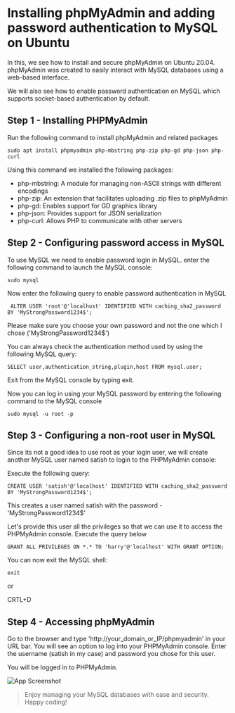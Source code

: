 # Installing phpMyAdmin and adding password authentication to MySQL on Ubuntu
In this, we see how to install and secure phpMyAdmin on Ubuntu 20.04. phpMyAdmin was created to easily interact with MySQL databases using a web-based interface.

We will also see how to enable password authentication on MySQL which supports socket-based authentication by default.

## Step 1 - Installing PHPMyAdmin 

Run the following command to install phpMyAdmin and related packages
```
sudo apt install phpmyadmin php-mbstring php-zip php-gd php-json php-curl
```

Using this command we installed the following packages:

* php-mbstring: A module for managing non-ASCII strings with different encodings
* php-zip: An extension that facilitates uploading .zip files to phpMyAdmin
* php-gd: Enables support for GD graphics library
* php-json: Provides support for JSON serialization
* php-curl: Allows PHP to communicate with other servers

## Step 2 - Configuring password access in MySQL
 To use MySQL we need to enable password login in MySQL. enter the following command to launch the MySQL console:
 ```
 sudo mysql
 ```
 Now enter the following query to enable password authentication in MySQL
```
 ALTER USER 'root'@'localhost' IDENTIFIED WITH caching_sha2_password BY 'MyStrongPassword1234$';
```
Please make sure you choose your own password and not the one which I chose ('MyStrongPassword1234$')

You can always check the authentication method used by using the following MySQL query:
```
SELECT user,authentication_string,plugin,host FROM mysql.user;
```
Exit from the MySQL console by typing exit.

Now you can log in using your MySQL password by entering the following command to the MySQL console

```
sudo mysql -u root -p
```

## Step 3 - Configuring a non-root user in MySQL

Since its not a good idea to use root as your login user, we will create another MySQL user named satish to login to the PHPMyAdmin console:

Execute the following query:
```
CREATE USER 'satish'@'localhost' IDENTIFIED WITH caching_sha2_password BY 'MyStrongPassword1234$';
```
This creates a user named satish with the password - 'MyStrongPassword1234$'

Let's provide this user all the privileges so that we can use it to access the PHPMyAdmin console. Execute the query below
```
GRANT ALL PRIVILEGES ON *.* TO 'harry'@'localhost' WITH GRANT OPTION;
```
You can now exit the MySQL shell:
```
exit 
```
or

CRTL+D

## Step 4 - Accessing phpMyAdmin 

Go to the browser and type 'http://your_domain_or_IP/phpmyadmin' in your URL bar. You will see an option to log into your PHPMyAdmin console. Enter the username (satish in my case) and password you chose for this user.

You will be logged in to PHPMyAdmin.


![App Screenshot](https://github.com/satishvermacoen/Linux-Server-Depoly/blob/main/img/Screenshot%20(48).png)



> Enjoy managing your MySQL databases with ease and security. Happy coding!
